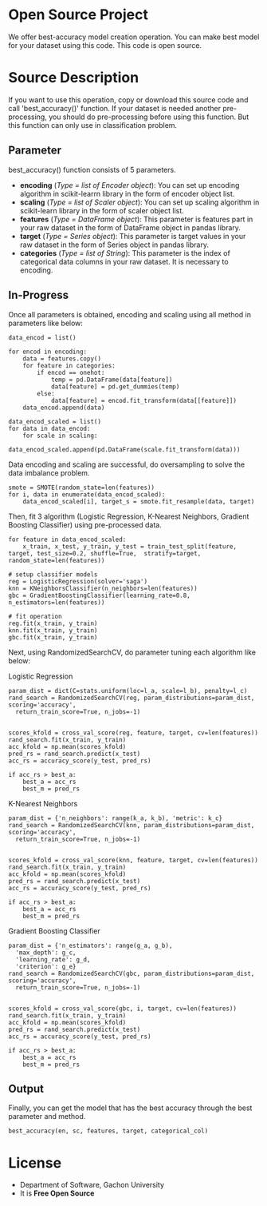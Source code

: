 # Open Source Project

We offer best-accuracy model creation operation.  You can make best model for your dataset using this code. This code is open source.


# Source Description

If you want to use this operation, copy or download this source code and call 'best_accuracy()' function. If your dataset is needed another pre-processing, you should do pre-processing before using this function. But this function can only use in classification problem.

## Parameter

best_accuracy() function consists of 5 parameters.

 - **encoding** (*Type = list of Encoder object*): You can set up encoding algorithm in scikit-learrn library in the form of encoder object list.
 -  **scaling** (*Type = list of Scaler object*): You can set up scaling algorithm in scikit-learn library in the form of scaler object list.
 - **features** (*Type = DataFrame object*): This parameter is features part in your raw dataset in the form of DataFrame object in pandas library.
 - **target** (*Type = Series object*): This parameter is target values in your raw dataset in the form of Series object in pandas library.
 - **categories** (*Type = list of String*): This parameter is the index of categorical data columns in your raw dataset. It is necessary to encoding.

## In-Progress

Once all parameters is obtained, encoding and scaling using all method in parameters like below:

    data_encod = list()
    
    for encod in encoding:  
	    data = features.copy()  
	    for feature in categories:  
	        if encod == onehot:  
	            temp = pd.DataFrame(data[feature])  
	            data[feature] = pd.get_dummies(temp)  
	        else:  
	            data[feature] = encod.fit_transform(data[[feature]])  
	    data_encod.append(data)
    
    data_encod_scaled = list()
    for data in data_encod:  
	    for scale in scaling:  
	        data_encod_scaled.append(pd.DataFrame(scale.fit_transform(data)))
        
Data encoding and scaling are successful, do oversampling to solve the data imbalance problem.

    smote = SMOTE(random_state=len(features))  
	for i, data in enumerate(data_encod_scaled):  
	    data_encod_scaled[i], target_s = smote.fit_resample(data, target)

Then, fit 3 algorithm (Logistic Regression, K-Nearest Neighbors, Gradient Boosting Classifier) using pre-processed data.

    for feature in data_encod_scaled:  
	    x_train, x_test, y_train, y_test = train_test_split(feature, target, test_size=0.2, shuffle=True,  stratify=target, random_state=len(features))  
  
    # setup classifier models  
	reg = LogisticRegression(solver='saga')  
    knn = KNeighborsClassifier(n_neighbors=len(features))  
    gbc = GradientBoostingClassifier(learning_rate=0.8, n_estimators=len(features))  
  
    # fit operation  
	reg.fit(x_train, y_train)  
    knn.fit(x_train, y_train)  
    gbc.fit(x_train, y_train)

Next, using RandomizedSearchCV, do parameter tuning each algorithm like below:

Logistic Regression

    param_dist = dict(C=stats.uniform(loc=l_a, scale=l_b), penalty=l_c)  
	rand_search = RandomizedSearchCV(reg, param_distributions=param_dist, scoring='accuracy',  
	  return_train_score=True, n_jobs=-1)  
	  
	  
	scores_kfold = cross_val_score(reg, feature, target, cv=len(features))  
	rand_search.fit(x_train, y_train)  
	acc_kfold = np.mean(scores_kfold)  
	pred_rs = rand_search.predict(x_test)  
	acc_rs = accuracy_score(y_test, pred_rs)  
	  
	if acc_rs > best_a:  
	    best_a = acc_rs  
	    best_m = pred_rs

K-Nearest Neighbors

    param_dist = {'n_neighbors': range(k_a, k_b), 'metric': k_c}  
	rand_search = RandomizedSearchCV(knn, param_distributions=param_dist, scoring='accuracy',  
	  return_train_score=True, n_jobs=-1)  
	  
	  
	scores_kfold = cross_val_score(knn, feature, target, cv=len(features))  
	rand_search.fit(x_train, y_train)  
	acc_kfold = np.mean(scores_kfold)  
	pred_rs = rand_search.predict(x_test)  
	acc_rs = accuracy_score(y_test, pred_rs)  
	  
	if acc_rs > best_a:  
	    best_a = acc_rs  
	    best_m = pred_rs

Gradient Boosting Classifier

    param_dist = {'n_estimators': range(g_a, g_b),  
	  'max_depth': g_c,  
	  'learning_rate': g_d,  
	  'criterion': g_e}  
	rand_search = RandomizedSearchCV(gbc, param_distributions=param_dist, scoring='accuracy',  
	  return_train_score=True, n_jobs=-1)  
	  
	  
	scores_kfold = cross_val_score(gbc, i, target, cv=len(features))  
	rand_search.fit(x_train, y_train)  
	acc_kfold = np.mean(scores_kfold)  
	pred_rs = rand_search.predict(x_test)  
	acc_rs = accuracy_score(y_test, pred_rs)  
	  
	if acc_rs > best_a:  
	    best_a = acc_rs  
	    best_m = pred_rs

## Output

Finally, you can get the model that has the best accuracy through the best parameter and method.

    best_accuracy(en, sc, features, target, categorical_col)


# License

 - Department of Software, Gachon University
 - It is **Free Open Source**
